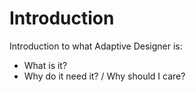 # Introduction

Introduction to what Adaptive Designer is:
- What is it?
- Why do it need it? / Why should I care?